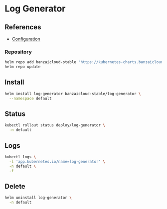 # Log Generator

## References

- [Configuration](https://github.com/banzaicloud/logging-operator/tree/master/charts/logging-demo#configuration)

### Repository

```sh
helm repo add banzaicloud-stable 'https://kubernetes-charts.banzaicloud.com'
helm repo update
```

## Install

```sh
helm install log-generator banzaicloud-stable/log-generator \
  --namespace default
```

## Status

```sh
kubectl rollout status deploy/log-generator \
  -n default
```

## Logs

```sh
kubectl logs \
  -l 'app.kubernetes.io/name=log-generator' \
  -n default \
  -f
```

## Delete

```sh
helm uninstall log-generator \
  -n default
```
